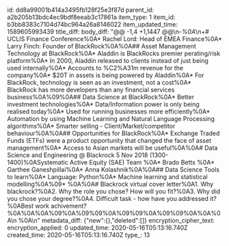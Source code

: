 id: dd8a99001b414a3495fb128f25e3f87d
parent_id: a2b205b13bdc4ec9bdf8eeab3c17861a
item_type: 1
item_id: b3bb8383c7104d74bc964a26a8146022
item_updated_time: 1589605993439
title_diff: 
body_diff: "@@ -1,4 +1,1447 @@\n-*%0A*\n+# UCLIS Finance Conference%0A* Rachel Lord: Head of EMEA Finance%0A* Larry Finch: Founder of BlackRock%0A%0A## Asset Management Technology at BlackRock%0A* Aladdin is BlackRocks premier perating/risk platform%0A* In 2000, Aladdin released to clients instead of just being used internally%0A* Accounts to %C2%A31m revenue for the company%0A* $20T in assets is being powered by Aladdin%0A* For BlackRock, technology is seen as an investment, not a cost%0A* BlackRock has more developers than any financial services business%0A%09%0A## Data Science at BlackRock%0A* Better investment technologies%0A* Data/Information power is only being realised today%0A* Used for running businesses more efficiently%0A* Automation by using Machine Learning and Natural Language Processing algorithms%0A* Smarter selling - Client/Market/competitor behaviour%0A%0A## Opportunities for BlackRock%0A* Exchange Traded Funds (ETFs) were a product opportunity that changed the face of asset management%0A* Access to Asian markets will be useful%0A%0A# Data Science and Engineering @ Blackrock 5 Nov 2018 (1300-1400)%0ASystematic Active Equity (SAE) Team %0A* Brado Betts %0A* Garthee Ganeshpillai%0A* Anna Kolashnik%0A%0A## Data Science Tools to learn%0A* Language: Python%0A* Machine learning and statistical modelling%0A%09* %0A%0A# Blackrock virtual cover letter%0A1. Why blackrock?%0A2. Why the role you chose? How will you fit?%0A3. Why did you chose your degree?%0A4. Difficult task - how have you addressed it?%0ABest work achivement?%0A%0A%0A%09%0A%09%09%0A%09%09%0A%09%09%0A%0A%0A\n %0A\n"
metadata_diff: {"new":{},"deleted":[]}
encryption_cipher_text: 
encryption_applied: 0
updated_time: 2020-05-16T05:13:16.740Z
created_time: 2020-05-16T05:13:16.740Z
type_: 13